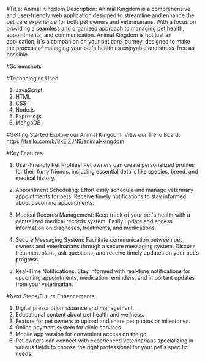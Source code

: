 #Title: Animal Kingdom
Description: Animal Kingdom is a comprehensive and user-friendly web application designed to streamline and enhance the pet care experience for both pet owners and veterinarians. With a focus on providing a seamless and organized approach to managing pet health, appointments, and communication. Animal Kingdom is not just an application; it's a companion on your pet care journey, designed to make the process of managing your pet's health as enjoyable and stress-free as possible.

#Screenshots

#Technologies Used
1. JavaScript
2. HTML
3. CSS
4. Node.js
5. Express.js
6. MongoDB

#Getting Started
Explore our Animal Kingdom: 
View our Trello Board: https://trello.com/b/8kEIZJN9/animal-kingdom

#Key Features
1. User-Friendly Pet Profiles:
Pet owners can create personalized profiles for their furry friends, including essential details like species, breed, and medical history.

2. Appointment Scheduling:
Effortlessly schedule and manage veterinary appointments for pets. Receive timely notifications to stay informed about upcoming appointments.

3. Medical Records Management:
Keep track of your pet's health with a centralized medical records system. Easily update and access information on diagnoses, treatments, and medications.

4. Secure Messaging System:
Facilitate communication between pet owners and veterinarians through a secure messaging system. Discuss treatment plans, ask questions, and receive timely updates on your pet's progress.

5. Real-Time Notifications:
Stay informed with real-time notifications for upcoming appointments, medication reminders, and important updates from your veterinarian.

#Next Steps/Future Enhancements
1. Digital prescription issuance and management.
2. Educational content about pet health and wellness.
3. Feature for pet owners to upload and share pet photos or milestones.
4. Online payment system for clinic services.
5. Mobile app version for convenient access on the go.
6. Pet owners can connect with experienced veterinarians specializing in various fields to choose the right professional for your pet's specific needs.
